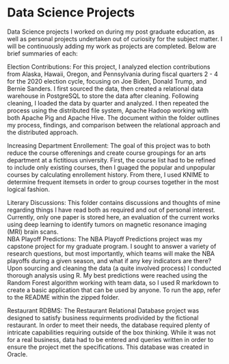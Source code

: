 # Data Science Projects
Data Science projects I worked on during my post graduate education, as well as personal projects undertaken out of curiosity for the subject matter. I will be continuously adding my work as projects are completed.
Below are brief summaries of each:

Election Contributions: For this project, I analyzed election contributions from Alaska, Hawaii, Oregon, and Pennsylvania during fiscal quarters 2 - 4 for the 2020 election cycle, focusing on Joe Biden, Donald Trump, and Bernie Sanders. I first sourced the data, then created a relational data warehouse in PostgreSQL to store the data after cleaning. Following cleaning, I loaded the data by quarter and analyzed. I then repeated the process using the distributed file system, Apache Hadoop working with both Apache Pig and Apache Hive. The document within the folder outlines my process, findings, and comparison between the relational approach and the distributed approach. 

Increasing Department Enrollement: The goal of this project was to both reduce the course offerenings and create course groupings for an arts department at a fictitious university. First, the course list had to be refined to include only existing courses, then I guaged the popular and unpopular courses by calculating enrollement history. From there, I used KNIME to determine frequent itemsets in order to group courses together in the most logical fashion. 

Literary Discussions: This folder contains discussions and thoughts of mine regarding things I have read both as required and out of personal interest. Currently, only one paper is stored here, an evaluation of the current works using deep learning to identify tumors on magnetic resonance imaging (MRI) brain scans.  
NBA Playoff Predictions: The NBA Playoff Predictions project was my capstone project for my graduate program. I sought to answer a variety of research questions, but most importantly, which teams will make the NBA playoffs during a given season, and what if any key indicators are there? Upon sourcing and cleaning the data (a quite involved process) I conducted thorough analysis using R. My best predictions were reached using the Random Forest algorithm working with team data, so I used R markdown to create a basic application that can be used by anyone. To run the app, refer to the README within the zipped folder.

Restaurant RDBMS: The Restaurant Relational Database project was designed to satisfy business requirments prodivided by the fictional restaurant. In order to meet their needs, the database required plenty of intricate capabilities requiring outside of the box thinking. While it was not for a real business, data had to be entered and queries written in order to ensure the project met the specifications. This database was created in Oracle. 
